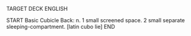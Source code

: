 TARGET DECK
ENGLISH

START
Basic
Cubicle
Back: n. 1 small screened space. 2 small separate sleeping-compartment. [latin cubo lie]
END
